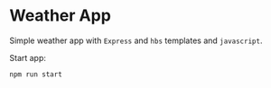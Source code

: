 # Weather App

Simple weather app with `Express` and `hbs` templates and `javascript`.

Start app:

```bash
npm run start
```